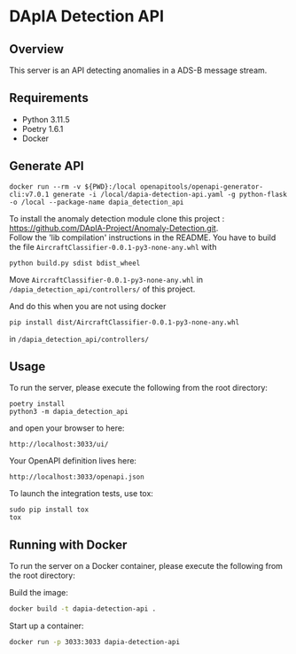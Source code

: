 # DApIA Detection API

## Overview

This server is an API detecting anomalies in a ADS-B message stream.

## Requirements

- Python 3.11.5
- Poetry 1.6.1
- Docker

## Generate API

```shell
docker run --rm -v ${PWD}:/local openapitools/openapi-generator-cli:v7.0.1 generate -i /local/dapia-detection-api.yaml -g python-flask -o /local --package-name dapia_detection_api
```

To install the anomaly detection module clone this project : https://github.com/DApIA-Project/Anomaly-Detection.git. \
Follow the 'lib compilation' instructions in the README. You have to build the
file `AircraftClassifier-0.0.1-py3-none-any.whl` with

```
python build.py sdist bdist_wheel
```

Move `AircraftClassifier-0.0.1-py3-none-any.whl` in `/dapia_detection_api/controllers/` of this project.

And do this when you are not using docker

```
pip install dist/AircraftClassifier-0.0.1-py3-none-any.whl
``` 

in `/dapia_detection_api/controllers/`

## Usage

To run the server, please execute the following from the root directory:

```
poetry install
python3 -m dapia_detection_api
```

and open your browser to here:

```
http://localhost:3033/ui/
```

Your OpenAPI definition lives here:

```
http://localhost:3033/openapi.json
```

To launch the integration tests, use tox:

```
sudo pip install tox
tox
```

## Running with Docker

To run the server on a Docker container, please execute the following from the root directory:

Build the image:

```bash
docker build -t dapia-detection-api .
```

Start up a container:

```bash
docker run -p 3033:3033 dapia-detection-api
```

